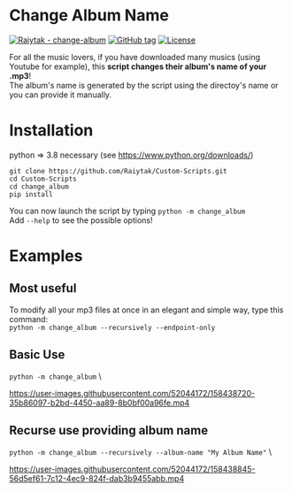 # Change Album Name
[![Raiytak - change-album](https://img.shields.io/static/v1?label=Raiytak&message=change-album&color=blueviolet&logo=github)](https://github.com/Raiytak/Custom-Scripts/tree/master/change_album "Go to GitHub repo")
[![GitHub tag](https://img.shields.io/github/tag/Raiytak/birthday-calendar?include_prereleases=&sort=semver&color=brightgreen)](https://github.com/Raiytak/change-album/releases/)
[![License](https://img.shields.io/badge/License-MIT-brightgreen)](#license)

For all the music lovers, if you have downloaded many musics (using Youtube for example), this **script changes their album's name of your .mp3**! \
The album's name is generated by the script using the directoy's name or you can provide it manually.


# Installation

python => 3.8 necessary (see https://www.python.org/downloads/)
```
git clone https://github.com/Raiytak/Custom-Scripts.git
cd Custom-Scripts
cd change_album
pip install
```

You can now launch the script by typing ```python -m change_album``` \
Add ```--help``` to see the possible options!

# Examples

## Most useful
To modify all your mp3 files at once in an elegant and simple way, type this command: \
`python -m change_album --recursively --endpoint-only`

## Basic Use
`python -m change_album` \

https://user-images.githubusercontent.com/52044172/158438720-35b86097-b2bd-4450-aa89-8b0bf00a96fe.mp4



## Recurse use providing album name
`python -m change_album --recursively --album-name "My Album Name"` \

https://user-images.githubusercontent.com/52044172/158438845-56d5ef61-7c12-4ec9-824f-dab3b9455abb.mp4

